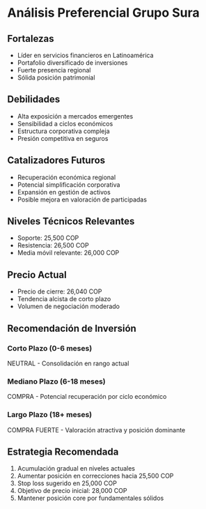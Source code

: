 # Análisis Preferencial Grupo Sura

## Fortalezas

- Líder en servicios financieros en Latinoamérica
- Portafolio diversificado de inversiones
- Fuerte presencia regional
- Sólida posición patrimonial

## Debilidades

- Alta exposición a mercados emergentes
- Sensibilidad a ciclos económicos
- Estructura corporativa compleja
- Presión competitiva en seguros

## Catalizadores Futuros

- Recuperación económica regional
- Potencial simplificación corporativa
- Expansión en gestión de activos
- Posible mejora en valoración de participadas

## Niveles Técnicos Relevantes

- Soporte: 25,500 COP
- Resistencia: 26,500 COP
- Media móvil relevante: 26,000 COP

## Precio Actual

- Precio de cierre: 26,040 COP
- Tendencia alcista de corto plazo
- Volumen de negociación moderado

## Recomendación de Inversión

### Corto Plazo (0-6 meses)

NEUTRAL - Consolidación en rango actual

### Mediano Plazo (6-18 meses)

COMPRA - Potencial recuperación por ciclo económico

### Largo Plazo (18+ meses)

COMPRA FUERTE - Valoración atractiva y posición dominante

## Estrategia Recomendada

1. Acumulación gradual en niveles actuales
2. Aumentar posición en correcciones hacia 25,500 COP
3. Stop loss sugerido en 25,000 COP
4. Objetivo de precio inicial: 28,000 COP
5. Mantener posición core por fundamentales sólidos
